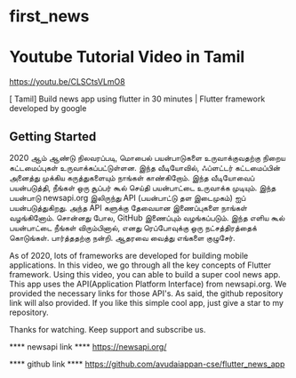 # first_news

# Youtube Tutorial Video in Tamil
https://youtu.be/CLSCtsVLmO8

[ Tamil] Build news app using flutter in 30 minutes | Flutter framework developed by google

## Getting Started

2020 ஆம் ஆண்டு நிலவரப்படி, மொபைல் பயன்பாடுகளை உருவாக்குவதற்கு நிறைய கட்டமைப்புகள் உருவாக்கப்பட்டுள்ளன. இந்த வீடியோவில், ஃப்ளட்டர் கட்டமைப்பின் அனைத்து முக்கிய கருத்துகளையும் நாங்கள் காண்கிறோம். இந்த வீடியோவைப் பயன்படுத்தி, நீங்கள் ஒரு சூப்பர் கூல் செய்தி பயன்பாட்டை உருவாக்க முடியும். இந்த பயன்பாடு newsapi.org இலிருந்து API (பயன்பாட்டு தள இடைமுகம்) ஐப் பயன்படுத்துகிறது. அந்த API களுக்கு தேவையான இணைப்புகளை நாங்கள் வழங்கினோம். சொன்னது போல, GitHub இணைப்பும் வழங்கப்படும். இந்த எளிய கூல் பயன்பாட்டை நீங்கள் விரும்பினால், எனது ரெப்போவுக்கு ஒரு நட்சத்திரத்தைக் கொடுங்கள். பார்த்ததற்கு நன்றி. ஆதரவை வைத்து எங்களை குழுசேர்.


As of 2020, lots of frameworks are developed for building mobile applications. In this video, we go through all the key concepts of Flutter framework. Using this video, you can able to build a super cool news app.
This app uses the API(Application Platform Interface) from newsapi.org. We provided the necessary links for those API's.
As said, the github repository link will also provided. If you like this simple cool app, just give a star to my repository.

Thanks for watching. Keep support and subscribe us.

**** newsapi link ****
https://newsapi.org/

**** github link ****
https://github.com/avudaiappan-cse/flutter_news_app
